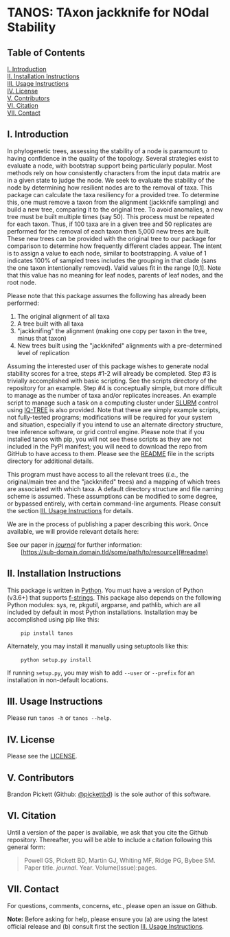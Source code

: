 # TANOS: TAxon jackknife for NOdal Stability

## Table of Contents
   [I. Introduction](#i-introduction)<br>
  [II. Installation Instructions](#ii-installation-instructions)<br>
 [III. Usage Instructions](#iii-usage-instructions)<br>
  [IV. License](#iv-license)<br>
  [V. Contributors](#v-contributors)<br>
 [VI. Citation](#vi-citation)<br>
[VII. Contact](#vii-contact)


## I. Introduction
In phylogenetic trees, assessing the stability of a node is paramount to having
confidence in the quality of the topology. Several strategies exist to evaluate
a node, with bootstrap support being particularly popular. Most methods rely on
how consistently characters from the input data matrix are in a given state to
judge the node. We seek to evaluate the stability of the node by determining how
resilient nodes are to the removal of taxa. This package can calculate the taxa
resiliency for a provided tree. To determine this, one must remove a taxon from
the alignment (jackknife sampling) and build a new tree, comparing it to the
original tree. To avoid anomalies, a new tree must be built multiple times (say
50). This process must be repeated for each taxon. Thus, if 100 taxa are in a
given tree and 50 replicates are performed for the removal of each taxon then
5,000 new trees are built. These new trees can be provided with the original tree
to our package for comparison to determine how frequently different clades appear.
The intent is to assign a value to each node, similar to bootstrapping. A value
of 1 indicates 100% of sampled trees includes the grouping in that clade (sans
the one taxon intentionally removed). Valid values fit in the range [0,1]. Note
that this value has no meaning for leaf nodes, parents of leaf nodes, and the
root node.

Please note that this package assumes the following has already been performed:

1. The original alignment of all taxa
2. A tree built with all taxa
3. "jackknifing" the alignment (making one copy per taxon in the tree, minus that taxon)
4. New trees built using the "jackknifed" alignments with a pre-determined level of replication

Assuming the interested user of this package wishes to generate nodal stability
scores for a tree, steps #1-2 will already be completed. Step #3 is trivially
accomplished with basic scripting. See the scripts directory of the repository
for an example. Step #4 is conceptually simple, but more difficult to manage as
the number of taxa and/or replicates increases. An example script to manage such
a task on a computing cluster under [SLURM](https://slurm.schedmd.com) control
using [IQ-TREE](http://www.iqtree.org) is also provided. Note that these are
simply example scripts, not fully-tested programs; modifications will be required
for your system and situation, especially if you intend to use an alternate
directory structure, tree inference software, or grid control engine. Please note
that if you installed tanos with pip, you will not see these scripts as they are
not included in the PyPI manifest; you will need to download the repo from GitHub
to have access to them. Please see the
[README](https://github.com/pickettbd/tanos/blob/master/scripts/README.md) file
in the scripts directory for additional details.

This program must have access to all the relevant trees (_i.e._, the original/main
tree and the "jackknifed" trees) and a mapping of which trees are associated
with which taxa. A default directory structure and file naming scheme is assumed.
These assumptions can be modified to some degree, or bypassed entirely, with
certain command-line arguments. Please consult the section [III. Usage
Instructions](#iii-usage-instructions) for details.

We are in the process of publishing a paper describing this work. Once
available, we will provide relevant details here:

See our paper in [_journal_](#readme) for further information:<br>
<span>&nbsp;&nbsp;&nbsp;&nbsp;&nbsp;&nbsp;&nbsp;&nbsp;</span>[https://sub-domain.domain.tld/some/path/to/resource](#readme)


## II. Installation Instructions
This package is written in [Python](https://www.python.org). You must have a version of Python (v3.6+) that supports [f-strings](https://docs.python.org/3/reference/lexical_analysis.html#f-strings). This package also depends on the following Python modules: sys, re, pkgutil, argparse, and pathlib, which are all included by default in most Python installations. Installation may be accomplished using pip like this:

<span>&nbsp;&nbsp;&nbsp;&nbsp;&nbsp;&nbsp;&nbsp;&nbsp;</span>`pip install tanos`

Alternately, you may install it manually using setuptools like this:

<span>&nbsp;&nbsp;&nbsp;&nbsp;&nbsp;&nbsp;&nbsp;&nbsp;</span>`python setup.py install`

If running `setup.py`, you may wish to add `--user` or `--prefix` for an
installation in non-default locations.

## III. Usage Instructions
Please run `tanos -h` or `tanos --help`.


## IV. License
Please see the [LICENSE](https://github.com/pickettbd/tanos/blob/master/LICENSE).


## V. Contributors
Brandon Pickett (Github: [@pickettbd](https://github.com/pickettbd)) is the sole author of this software.


## VI. Citation
Until a version of the paper is available, we ask that you cite the Github
repository. Thereafter, you will be able to include a citation following
this general form:

> Powell GS, Pickett BD, Martin GJ, Whiting MF, Ridge PG, Bybee SM. Paper title. _journal_. Year. Volume(Issue):pages.


## VII. Contact
For questions, comments, concerns, etc., please open an issue on Github.

**Note:** Before asking for help, please ensure you (a) are using the latest
official release and (b) consult first the section [III. Usage Instructions](#iii-usage-instructions).

